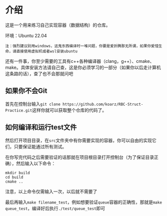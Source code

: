 # 介绍

这是一个用来练习自己实现容器（数据结构）的仓库。

环境：Ubuntu 22.04

`注：强烈建议别用windows，这鬼东西编译时一堆问题，你要是爱折腾那无所谓，如果你爱惜生命，请直接使用虚拟机或者wsl安装ubuntu`

还有一件事，你至少需要的工具有c++各种编译器（clang，g++）、cmake、make。具体安装方法请自己查，这是你必须学习的一部分（如果你以后走计算机这条路的话），查了也不会那就问吧

## 如果你不会Git

首先在控制台输入`git clone https://github.com/koarz/RBC-Struct-Practice.git`这样你就可以获取整个仓库的代码了。

## 如何编译和运行test文件

然后打开项目目录，在`src`文件夹中有你需要实现的容器，你可以自由的实现它们，只要保证能通过所有测试。

在你写完代码之后需要验证的话那就在项目根目录打开控制台（为了保证目录正确），然后输入以下命令：
```
mkdir build
cd build
cmake ..
```
注意，以上命令仅需输入一次，以后就不需要了

最后再输入`make filename_test`，例如想要验证`queue`容器的正确性，那就是`make queue_test`，编译好后执行`./test/queue_test`即可

